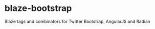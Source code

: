 blaze-bootstrap
===============

Blaze tags and combinators for Twitter Bootstrap, AngularJS and Radian
